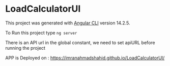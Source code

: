 # LoadCalculatorUI

This project was generated with [Angular CLI](https://github.com/angular/angular-cli) version 14.2.5.

To Run this project type `ng server`

There is an API url in the global constant, we need to set apiURL before running the project

APP is Deployed on : https://imranahmadshahid.github.io/LoadCalculatorUI/
